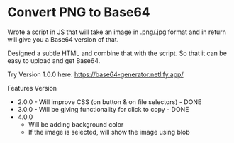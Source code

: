 # Convert PNG to Base64

Wrote a script in JS that will take an image in .png/.jpg format and in return will give you a Base64 version of that.

Designed a subtle HTML and combine that with the script. So that it can be easy to upload and get Base64.

Try Version 1.0.0 here: https://base64-generator.netlify.app/


Features Version
- 2.0.0 - Will improve CSS (on button & on file selectors) - DONE
- 3.0.0 - Will be giving functionality for click to copy - DONE
- 4.0.0
  - Will be adding background color
  - If the image is selected, will show the image using blob

